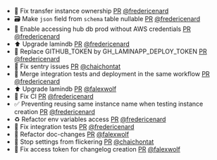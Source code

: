 - 🐛 Fix transfer instance ownership [PR](https://github.com/laminlabs/laminhub/pull/888) [@fredericenard](https://github.com/fredericenard)
- 🗃️ Make `json` field from `schema` table nullable [PR](https://github.com/laminlabs/laminhub/pull/886) [@fredericenard](https://github.com/fredericenard)
- 🐛 Enable accessing hub db prod without AWS credentials [PR](https://github.com/laminlabs/laminhub/pull/885) [@fredericenard](https://github.com/fredericenard)
- ⬆️ Upgrade lamindb [PR](https://github.com/laminlabs/laminhub/pull/887) [@fredericenard](https://github.com/fredericenard)
- 💚 Replace GITHUB_TOKEN by GH_LAMINAPP_DEPLOY_TOKEN [PR](https://github.com/laminlabs/laminhub/pull/882) [@fredericenard](https://github.com/fredericenard)
- 🐛 Fix sentry issues [PR](https://github.com/laminlabs/laminhub/pull/879) [@chaichontat](https://github.com/chaichontat)
- 💚 Merge integration tests and deployment in the same workflow [PR](https://github.com/laminlabs/laminhub/pull/877) [@fredericenard](https://github.com/fredericenard)
- ⬆️ Upgrade lamindb [PR](https://github.com/laminlabs/laminhub/pull/871) [@falexwolf](https://github.com/falexwolf)
- 💚 Fix CI [PR](https://github.com/laminlabs/laminhub/pull/876) [@fredericenard](https://github.com/fredericenard)
- ✅ Preventing reusing same instance name when testing instance creation [PR](https://github.com/laminlabs/laminhub/pull/875) [@fredericenard](https://github.com/fredericenard)
- ♻️ Refactor env variables access [PR](https://github.com/laminlabs/laminhub/pull/873) [@fredericenard](https://github.com/fredericenard)
- 💚 Fix integration tests [PR](https://github.com/laminlabs/laminhub/pull/872) [@fredericenard](https://github.com/fredericenard)
- 👷 Refactor doc-changes [PR](https://github.com/laminlabs/laminhub/pull/860) [@falexwolf](https://github.com/falexwolf)
- 🐛 Stop settings from flickering [PR](https://github.com/laminlabs/laminhub/pull/858) [@chaichontat](https://github.com/chaichontat)
- 👷 Fix access token for changelog creation [PR](https://github.com/laminlabs/laminhub/pull/857) [@falexwolf](https://github.com/falexwolf)
